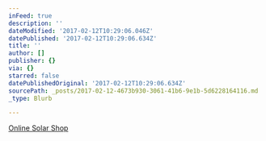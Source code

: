 ```yaml
---
inFeed: true
description: ''
dateModified: '2017-02-12T10:29:06.046Z'
datePublished: '2017-02-12T10:29:06.634Z'
title: ''
author: []
publisher: {}
via: {}
starred: false
datePublishedOriginal: '2017-02-12T10:29:06.634Z'
sourcePath: _posts/2017-02-12-4673b930-3061-41b6-9e1b-5d6228164116.md
_type: Blurb

---
```

[Online Solar Shop][0]

[0]: https://www.solarpanels4u.co/